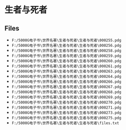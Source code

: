 # 生者与死者

## Files

- `F:/5000G电子书\世界名著\生者与死者\生者与死者\000255.pdg`
- `F:/5000G电子书\世界名著\生者与死者\生者与死者\000256.pdg`
- `F:/5000G电子书\世界名著\生者与死者\生者与死者\000258.pdg`
- `F:/5000G电子书\世界名著\生者与死者\生者与死者\000259.pdg`
- `F:/5000G电子书\世界名著\生者与死者\生者与死者\000260.pdg`
- `F:/5000G电子书\世界名著\生者与死者\生者与死者\000261.pdg`
- `F:/5000G电子书\世界名著\生者与死者\生者与死者\000263.pdg`
- `F:/5000G电子书\世界名著\生者与死者\生者与死者\000264.pdg`
- `F:/5000G电子书\世界名著\生者与死者\生者与死者\000266.pdg`
- `F:/5000G电子书\世界名著\生者与死者\生者与死者\000267.pdg`
- `F:/5000G电子书\世界名著\生者与死者\生者与死者\000268.pdg`
- `F:/5000G电子书\世界名著\生者与死者\生者与死者\000269.pdg`
- `F:/5000G电子书\世界名著\生者与死者\生者与死者\000270.pdg`
- `F:/5000G电子书\世界名著\生者与死者\生者与死者\000271.pdg`
- `F:/5000G电子书\世界名著\生者与死者\生者与死者\000273.pdg`
- `F:/5000G电子书\世界名著\生者与死者\生者与死者\000275.pdg`
- `F:/5000G电子书\世界名著\生者与死者\生者与死者\files.txt`
